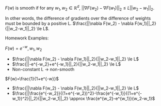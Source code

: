 $F(w)$ is smooth if for any $w_1, w_2 \in \mathbb{R}^d$,
$||\nabla F(w_2) - \nabla F(w_1)||_2 \le L||w_2-w_1||_2$.

In other words, the difference of gradients over the difference of weights must be bounded by a positive L.
$\frac{||\nabla F(w_2) - \nabla F(w_1)||_2}{||w_2-w_1||_2} \le L$.



Homework Examples:

$F(w)=e^{-w}, w_1, w_2$

- $\frac{||\nabla F(w_2) - \nabla F(w_1)||_2}{||w_2-w_1||_2} \le L$
- $\frac{||-e^{-w_2}+e^{-w_1}||_2}{||w_2-w_1||_2} \le L$
- Non-constant L -> non-smooth

$F(w)=\frac{1}{1+e^{-w}}$

- $\frac{||\nabla F(w_2) - \nabla F(w_1)||_2}{||w_2-w_1||_2} \le L$
- $\frac{||\frac{e^{-w_2}}{(1+e^{-w_2})^2}-\frac{e^{-w_1}}{(1+e^{-w_1})^2}||_2}{||w_2-w_1||_2} \approx \frac{e^{w_2}-e^{w_1}}{w_2-w_1}$
